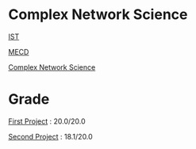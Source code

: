 # Complex Network Science

[IST](https://tecnico.ulisboa.pt/en/)

[MECD](https://fenix.tecnico.ulisboa.pt/cursos/mecd)

[Complex Network Science](https://fenix.tecnico.ulisboa.pt/disciplinas/CRC7/2019-2020/1-semestre)

# Grade

[First Project](https://github.com/pedrorio/complex_network_science/tree/master/first_project) : 20.0/20.0

[Second Project](https://github.com/pedrorio/complex_network_science/tree/master/second_project) : 18.1/20.0

